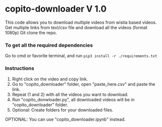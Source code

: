 # copito-downloader V 1.0

This code allows you to download multiple videos from wistia based videos.
Get multiple links from text/csv file and download all the videos (format 1080p) 
Git clone the repo. 

### To get all the required dependencies
Go to cmd or favorite terminal, and run
```pip3 install -r ./requirements.txt```

### Instructions
1. Right click on the video and copy link.
2. Go to "copito_downloader" folder, open "paste_here.csv" and paste the link.
3. Repeat (1 and 2) with all the videos you want to download.
4. Run "copito_donwloader.py", all downloaded videos will be in "copito_downloader" folder.
5. Optional: Create folders for your downloaded files.

OPTIONAL: You can use "copito_downloader.ipynb" instead.



